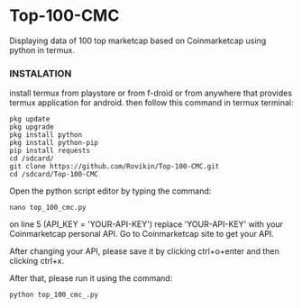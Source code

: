 # Top-100-CMC
Displaying data of 100 top marketcap based on Coinmarketcap using python in termux.
### INSTALATION
install termux from playstore or from f-droid or from anywhere that provides termux application for android. then follow this command in termux terminal:

```
pkg update
pkg upgrade
pkg install python
pkg install python-pip
pip install requests
cd /sdcard/
git clone https://github.com/Rovikin/Top-100-CMC.git
cd /sdcard/Top-100-CMC
```
Open the python script editor by typing the command:

```
nano top_100_cmc.py
```

on line 5 (API_KEY = 'YOUR-API-KEY') replace 'YOUR-API-KEY' with your Coinmarketcap personal API. Go to Coinmarketcap site to get your API.

After changing your API, please save it by clicking ctrl+o+enter and then clicking ctrl+x.

After that, please run it using the command:

```
python top_100_cmc_.py

```
